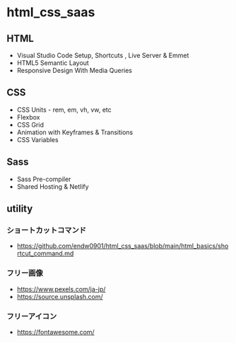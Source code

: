 # html_css_saas

## HTML

- Visual Studio Code Setup, Shortcuts , Live Server & Emmet
- HTML5 Semantic Layout
- Responsive Design With Media Queries

## CSS

- CSS Units - rem, em, vh, vw, etc
- Flexbox
- CSS Grid
- Animation with Keyframes & Transitions
- CSS Variables

## Sass

- Sass Pre-compiler
- Shared Hosting & Netlify

## utility

### ショートカットコマンド
- https://github.com/endw0901/html_css_saas/blob/main/html_basics/shortcut_command.md

### フリー画像

- https://www.pexels.com/ja-jp/
- https://source.unsplash.com/

### フリーアイコン
- https://fontawesome.com/
